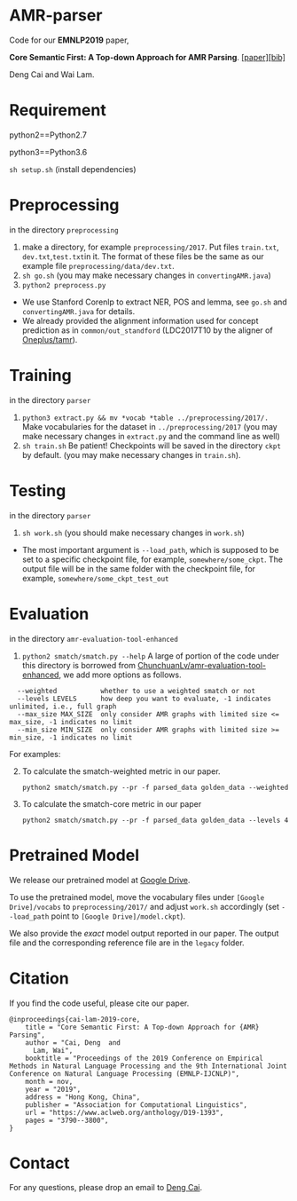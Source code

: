 # AMR-parser
Code for our **EMNLP2019** paper, 

**Core Semantic First: A Top-down Approach for AMR Parsing**. [[paper]](https://www.aclweb.org/anthology/D19-1393.pdf)[[bib]](https://www.aclweb.org/anthology/D19-1393.bib)

Deng Cai and Wai Lam.

# Requirement

python2==Python2.7

python3==Python3.6

`sh setup.sh` (install dependencies)

# Preprocessing

in the directory `preprocessing`
1. make a directory, for example `preprocessing/2017`. Put files `train.txt`, `dev.txt`,`test.txt`in it. The format of these files be the same as our example file `preprocessing/data/dev.txt`.
2. `sh go.sh` (you may make necessary changes in `convertingAMR.java`)
3. `python2 preprocess.py`
- We use Stanford Corenlp to extract NER, POS and lemma, see `go.sh` and `convertingAMR.java` for details.
- We already provided the alignment information used for concept prediction as in `common/out_standford` (LDC2017T10 by the aligner of [Oneplus/tamr](https://github.com/Oneplus/tamr)).

# Training

in the directory  `parser`
1. `python3 extract.py && mv *vocab *table ../preprocessing/2017/.` Make vocabularies for the dataset in `../preprocessing/2017` (you may make necessary changes in `extract.py` and the command line as well)
2. `sh train.sh` Be patient! Checkpoints will be saved in the directory `ckpt` by default. (you may make necessary changes in `train.sh`).

# Testing

in the directory  `parser`
1. `sh work.sh` (you should make necessary changes in `work.sh`)
- The most important argument is `--load_path`, which is supposed to be set to a specific checkpoint file, for example, `somewhere/some_ckpt`. The output file will be in the same folder with the checkpoint file, for example, `somewhere/some_ckpt_test_out`

# Evaluation

in the directory `amr-evaluation-tool-enhanced`
1. `python2 smatch/smatch.py --help`
  A large of portion of the code under this directory is borrowed from [ChunchuanLv/amr-evaluation-tool-enhanced](https://github.com/ChunchuanLv/amr-evaluation-tool-enhanced), we add more options as follows.

  ```shell
    --weighted           whether to use a weighted smatch or not
    --levels LEVELS      how deep you want to evaluate, -1 indicates unlimited, i.e., full graph
    --max_size MAX_SIZE  only consider AMR graphs with limited size <= max_size, -1 indicates no limit
    --min_size MIN_SIZE  only consider AMR graphs with limited size >= min_size, -1 indicates no limit
  ```

 For examples:

2. To calculate the smatch-weighted metric in our paper.

   `python2 smatch/smatch.py --pr -f parsed_data golden_data --weighted`

3. To calculate the smatch-core metric in our paper

   `python2 smatch/smatch.py --pr -f parsed_data golden_data --levels 4`

# Pretrained Model

We release our pretrained model at [Google Drive](https://drive.google.com/open?id=1UOB_Czv0plHhindZRR_dwdnPZhBwqNES).

To use the pretrained model, move the vocabulary files under `[Google Drive]/vocabs` to `preprocessing/2017/` and adjust `work.sh` accordingly (set `--load_path` point to `[Google Drive]/model.ckpt`).

We also provide the *exact* model output reported in our paper. The output file and the corresponding reference file are in the `legacy` folder. 

# Citation

If you find the code useful, please cite our paper.
```
@inproceedings{cai-lam-2019-core,
    title = "Core Semantic First: A Top-down Approach for {AMR} Parsing",
    author = "Cai, Deng  and
      Lam, Wai",
    booktitle = "Proceedings of the 2019 Conference on Empirical Methods in Natural Language Processing and the 9th International Joint Conference on Natural Language Processing (EMNLP-IJCNLP)",
    month = nov,
    year = "2019",
    address = "Hong Kong, China",
    publisher = "Association for Computational Linguistics",
    url = "https://www.aclweb.org/anthology/D19-1393",
    pages = "3790--3800",
}
```
# Contact
For any questions, please drop an email to [Deng Cai](https://jcyk.github.io/).
